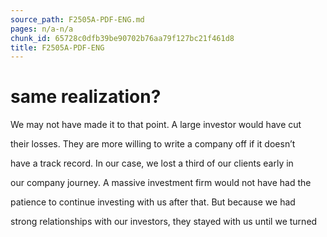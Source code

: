```yaml
---
source_path: F2505A-PDF-ENG.md
pages: n/a-n/a
chunk_id: 65728c0dfb39be90702b76aa79f127bc21f461d8
title: F2505A-PDF-ENG
---
```

# same realization?

We may not have made it to that point. A large investor would have cut

their losses. They are more willing to write a company off if it doesn’t

have a track record. In our case, we lost a third of our clients early in

our company journey. A massive investment firm would not have had the

patience to continue investing with us after that. But because we had

strong relationships with our investors, they stayed with us until we turned
